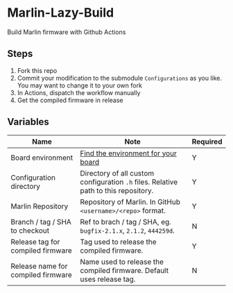 # Marlin-Lazy-Build
Build Marlin firmware with Github Actions

## Steps

1. Fork this repo
2. Commit your modification to the submodule `Configurations` as you like. You may want to change it to your own fork
3. In Actions, dispatch the workflow manually
4. Get the compiled firmware in release

## Variables
| Name                               | Note                                                                                                                                    | Required |
|------------------------------------|-----------------------------------------------------------------------------------------------------------------------------------------|----------|
| Board environment                  | [Find the environment for your board](https://marlinfw.org/docs/basics/install_platformio_cli.html#find-the-environment-for-your-board) | Y        |
| Configuration directory            | Directory of all custom configuration `.h` files. Relative path to this repository.                                                     | Y        |
| Marlin Repository                  | Repository of Marlin. In GitHub `<username>/<repo>` format.                                                                             | Y        |
| Branch / tag / SHA to checkout     | Ref to brach / tag / SHA, eg. `bugfix-2.1.x`, `2.1.2`, `444259d`.                                                                       | N        |
| Release tag for compiled firmware  | Tag used to release the compiled firmware.                                                                                              | Y        |
| Release name for compiled firmware | Name used to release the compiled firmware. Default uses release tag.                                                                   | N        |
